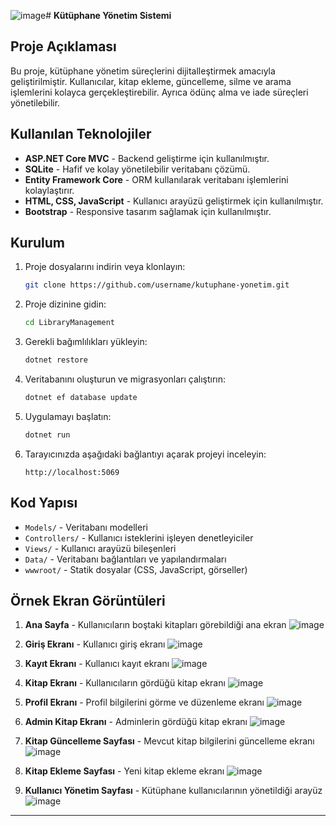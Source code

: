 ![image](https://github.com/user-attachments/assets/05ea511e-c5c0-4ca3-9231-5710ea0b2119)# **Kütüphane Yönetim Sistemi**

## **Proje Açıklaması**
Bu proje, kütüphane yönetim süreçlerini dijitalleştirmek amacıyla geliştirilmiştir. Kullanıcılar, kitap ekleme, güncelleme, silme ve arama işlemlerini kolayca gerçekleştirebilir. Ayrıca ödünç alma ve iade süreçleri yönetilebilir.

## **Kullanılan Teknolojiler**
- **ASP.NET Core MVC** - Backend geliştirme için kullanılmıştır.
- **SQLite** - Hafif ve kolay yönetilebilir veritabanı çözümü.
- **Entity Framework Core** - ORM kullanılarak veritabanı işlemlerini kolaylaştırır.
- **HTML, CSS, JavaScript** - Kullanıcı arayüzü geliştirmek için kullanılmıştır.
- **Bootstrap** - Responsive tasarım sağlamak için kullanılmıştır.

## **Kurulum**
1. Proje dosyalarını indirin veya klonlayın:
   ```sh
   git clone https://github.com/username/kutuphane-yonetim.git
   ```
2. Proje dizinine gidin:
   ```sh
   cd LibraryManagement
   ```
3. Gerekli bağımlılıkları yükleyin:
   ```sh
   dotnet restore
   ```
4. Veritabanını oluşturun ve migrasyonları çalıştırın:
   ```sh
   dotnet ef database update
   ```
5. Uygulamayı başlatın:
   ```sh
   dotnet run
   ```
6. Tarayıcınızda aşağıdaki bağlantıyı açarak projeyi inceleyin:
   ```
   http://localhost:5069
   ```

## **Kod Yapısı**
- `Models/` - Veritabanı modelleri
- `Controllers/` - Kullanıcı isteklerini işleyen denetleyiciler
- `Views/` - Kullanıcı arayüzü bileşenleri
- `Data/` - Veritabanı bağlantıları ve yapılandırmaları
- `wwwroot/` - Statik dosyalar (CSS, JavaScript, görseller)

## **Örnek Ekran Görüntüleri**
1. **Ana Sayfa** - Kullanıcıların boştaki kitapları görebildiği ana ekran
![image](https://github.com/user-attachments/assets/13589d63-de31-4717-a4f4-0016778f917a)

2. **Giriş Ekranı** - Kullanıcı giriş ekranı
![image](https://github.com/user-attachments/assets/abd6c899-3b95-4408-b6a1-31b9fec726ca)

4. **Kayıt Ekranı** - Kullanıcı kayıt ekranı
![image](https://github.com/user-attachments/assets/5c4e7cf9-052f-4888-b81d-29c4f5820d55)

5. **Kitap Ekranı** - Kullanıcıların gördüğü kitap ekranı
![image](https://github.com/user-attachments/assets/c7ef0dc4-a3a3-42f0-a568-85395f070a4d)

6. **Profil Ekranı** - Profil bilgilerini görme ve düzenleme ekranı
![image](https://github.com/user-attachments/assets/281d3d26-e91f-4234-8230-5fa541daddf8)

7. **Admin Kitap Ekranı** - Adminlerin gördüğü kitap ekranı
![image](https://github.com/user-attachments/assets/d8be83f0-542e-4a48-ba99-0b22523ab8a3)

8. **Kitap Güncelleme Sayfası** - Mevcut kitap bilgilerini güncelleme ekranı
![image](https://github.com/user-attachments/assets/813c431a-6c00-4899-893e-1a5ff0cb0dfa)

9. **Kitap Ekleme Sayfası** - Yeni kitap ekleme ekranı
![image](https://github.com/user-attachments/assets/ea8494ec-4ffd-4a35-9772-7faec2baf76b)

10. **Kullanıcı Yönetim Sayfası** - Kütüphane kullanıcılarının yönetildiği arayüz
![image](https://github.com/user-attachments/assets/c42c1737-92fe-4272-81a7-fc5be0055ee7)

---
